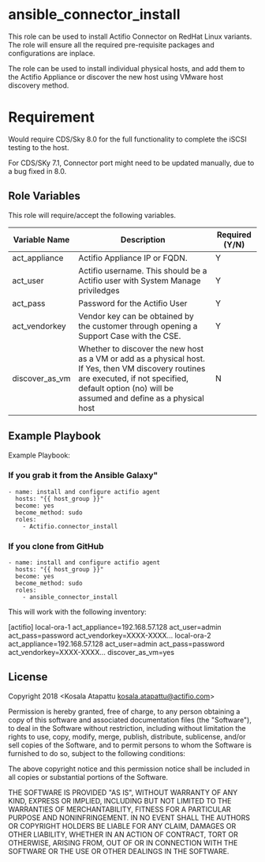 ansible_connector_install
=========

This role can be used to install Actifio Connector on RedHat Linux variants. The role will ensure all the required pre-requisite packages and configurations are inplace. 

The role can be used to install individual physical hosts, and add them to the Actifio Appliance or discover the new host using VMware host discovery method.  

Requirement
===========

Would require CDS/Sky 8.0 for the full functionality to complete the iSCSI testing to the host.

For CDS/SKy 7.1, Connector port might need to be updated manually, due to a bug fixed in 8.0. 


Role Variables
--------------

This role will require/accept the following variables.

| Variable Name  | Description | Required (Y/N) |
|----------------|---|---|
| act_appliance  | Actifio Appliance IP or FQDN. | Y               |
| act_user       | Actifio username. This should be a Actifio user with System Manage priviledges | Y
| act_pass       | Password for the Actifio User | Y
| act_vendorkey  | Vendor key can be obtained by the customer through opening a Support Case with the CSE. | Y
| discover_as_vm | Whether to discover the new host as a VM or add as a physical host. If Yes, then VM discovery routines are executed, if not specified, default option (no) will be assumed and define as a physical host | N


Example Playbook
----------------

Example Playbook:

### If you grab it from the Ansible Galaxy"
```
- name: install and configure actifio agent
  hosts: "{{ host_group }}"
  become: yes
  become_method: sudo
  roles:
    - Actifio.connector_install
```

### If you clone from GitHub

```
- name: install and configure actifio agent
  hosts: "{{ host_group }}"
  become: yes
  become_method: sudo
  roles:
    - ansible_connector_install
```


This will work with the following inventory:

[actifio]
local-ora-1 act_appliance=192.168.57.128 act_user=admin act_pass=password act_vendorkey=XXXX-XXXX...
local-ora-2 act_appliance=192.168.57.128 act_user=admin act_pass=password act_vendorkey=XXXX-XXXX... discover_as_vm=yes


License
-------

Copyright 2018 <Kosala Atapattu kosala.atapattu@actifio.com>

Permission is hereby granted, free of charge, to any person obtaining a copy of this software and associated documentation files (the "Software"), to deal in the Software without restriction, including without limitation the rights to use, copy, modify, merge, publish, distribute, sublicense, and/or sell copies of the Software, and to permit persons to whom the Software is furnished to do so, subject to the following conditions:

The above copyright notice and this permission notice shall be included in all copies or substantial portions of the Software.

THE SOFTWARE IS PROVIDED "AS IS", WITHOUT WARRANTY OF ANY KIND, EXPRESS OR IMPLIED, INCLUDING BUT NOT LIMITED TO THE WARRANTIES OF MERCHANTABILITY, FITNESS FOR A PARTICULAR PURPOSE AND NONINFRINGEMENT. IN NO EVENT SHALL THE AUTHORS OR COPYRIGHT HOLDERS BE LIABLE FOR ANY CLAIM, DAMAGES OR OTHER LIABILITY, WHETHER IN AN ACTION OF CONTRACT, TORT OR OTHERWISE, ARISING FROM, OUT OF OR IN CONNECTION WITH THE SOFTWARE OR THE USE OR OTHER DEALINGS IN THE SOFTWARE.
